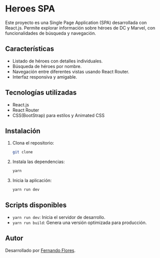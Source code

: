 # Heroes SPA

Este proyecto es una Single Page Application (SPA) desarrollada con React.js. Permite explorar información sobre héroes de DC y Marvel, con funcionalidades de búsqueda y navegación.

## Características

- Listado de héroes con detalles individuales.
- Búsqueda de héroes por nombre.
- Navegación entre diferentes vistas usando React Router.
- Interfaz responsiva y amigable.

## Tecnologías utilizadas

- React.js
- React Router
- CSS(BootStrap) para estilos y Animated CSS

## Instalación

1. Clona el repositorio:
    ```bash
    git clone 
    ```
2. Instala las dependencias:
    ```bash
    yarn
    ```
3. Inicia la aplicación:
    ```bash
    yarn run dev
    ```

## Scripts disponibles

- `yarn run dev`: Inicia el servidor de desarrollo.
- `yarn run build`: Genera una versión optimizada para producción.

## Autor

Desarrollado por [Fernando Flores](https://github.com/fernan11xd).